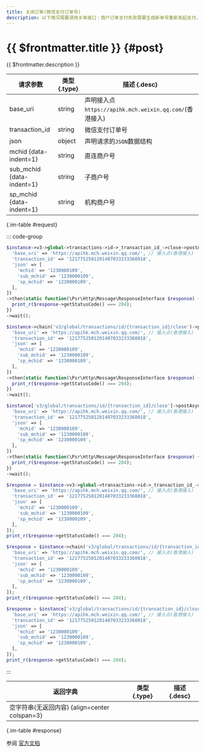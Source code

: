 ```yaml
---
title: 关闭订单(微信支付订单号)
description: 以下情况需要调用关单接口：商户订单支付失败需要生成新单号重新发起支付，要对原订单号调用关单，避免重复支付；系统下单后，用户支付超时，系统退出不再受理，避免用户继续，请调用关单接口。
---
```


# {{ $frontmatter.title }} {#post}

{{ $frontmatter.description }}

| 请求参数 | 类型 {.type} | 描述 {.desc}
| --- | --- | ---
| base_uri | string | 声明接入点`https://apihk.mch.weixin.qq.com/`(香港接入)
| transaction_id | string | 微信支付订单号
| json | object | 声明请求的`JSON`数据结构
| mchid {data-indent=1} | string | 直连商户号
| sub_mchid {data-indent=1} | string | 子商户号
| sp_mchid {data-indent=1} | string | 机构商户号

{.im-table #request}

::: code-group

```php [异步纯链式]
$instance->v3->global->transactions->id->_transaction_id_->close->postAsync([
  'base_uri' => 'https://apihk.mch.weixin.qq.com/', // 接入点(香港接入)
  'transaction_id' => '1217752501201407033233368018',
  'json' => [
    'mchid' => '1230000109',
    'sub_mchid' => '1230000109',
    'sp_mchid' => '1230000109',
  ],
])
->then(static function(\Psr\Http\Message\ResponseInterface $response) {
  print_r($response->getStatusCode() === 204);
})
->wait();
```

```php [异步声明式]
$instance->chain('v3/global/transactions/id/{transaction_id}/close')->postAsync([
  'base_uri' => 'https://apihk.mch.weixin.qq.com/', // 接入点(香港接入)
  'transaction_id' => '1217752501201407033233368018',
  'json' => [
    'mchid' => '1230000109',
    'sub_mchid' => '1230000109',
    'sp_mchid' => '1230000109',
  ],
])
->then(static function(\Psr\Http\Message\ResponseInterface $response) {
  print_r($response->getStatusCode() === 204);
})
->wait();
```

```php [异步属性式]
$instance['v3/global/transactions/id/{transaction_id}/close']->postAsync([
  'base_uri' => 'https://apihk.mch.weixin.qq.com/', // 接入点(香港接入)
  'transaction_id' => '1217752501201407033233368018',
  'json' => [
    'mchid' => '1230000109',
    'sub_mchid' => '1230000109',
    'sp_mchid' => '1230000109',
  ],
])
->then(static function(\Psr\Http\Message\ResponseInterface $response) {
  print_r($response->getStatusCode() === 204);
})
->wait();
```

```php [同步纯链式]
$response = $instance->v3->global->transactions->id->_transaction_id_->close->post([
  'base_uri' => 'https://apihk.mch.weixin.qq.com/', // 接入点(香港接入)
  'transaction_id' => '1217752501201407033233368018',
  'json' => [
    'mchid' => '1230000109',
    'sub_mchid' => '1230000109',
    'sp_mchid' => '1230000109',
  ],
]);
print_r($response->getStatusCode() === 204);
```

```php [同步声明式]
$response = $instance->chain('v3/global/transactions/id/{transaction_id}/close')->post([
  'base_uri' => 'https://apihk.mch.weixin.qq.com/', // 接入点(香港接入)
  'transaction_id' => '1217752501201407033233368018',
  'json' => [
    'mchid' => '1230000109',
    'sub_mchid' => '1230000109',
    'sp_mchid' => '1230000109',
  ],
]);
print_r($response->getStatusCode() === 204);
```

```php [同步属性式]
$response = $instance['v3/global/transactions/id/{transaction_id}/close']->post([
  'base_uri' => 'https://apihk.mch.weixin.qq.com/', // 接入点(香港接入)
  'transaction_id' => '1217752501201407033233368018',
  'json' => [
    'mchid' => '1230000109',
    'sub_mchid' => '1230000109',
    'sp_mchid' => '1230000109',
  ],
]);
print_r($response->getStatusCode() === 204);
```

:::

| 返回字典 | 类型 {.type} | 描述 {.desc}
| --- | --- | ---
| 空字符串(无返回内容) {align=center colspan=3}

{.im-table #response}

参阅 [官方文档](https://pay.weixin.qq.com/wiki/doc/api_external/ch/apis/chapter3_2_7.shtml)

